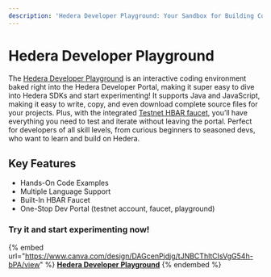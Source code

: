 ```yaml
---
description: 'Hedera Developer Playground: Your Sandbox for Building Cool Stuff'
---
```


# Hedera Developer Playground

The [Hedera Developer Playground](https://portal.hedera.com/playground) is an interactive coding environment baked right into the Hedera Developer Portal, making it super easy to dive into Hedera SDKs and start experimenting! It supports Java and JavaScript, making it easy to write, copy, and even download complete source files for your projects. Plus, with the integrated [Testnet HBAR faucet](https://portal.hedera.com/faucet), you’ll have everything you need to test and iterate without leaving the portal. Perfect for developers of all skill levels, from curious beginners to seasoned devs, who want to learn and build on Hedera.&#x20;

## Key Features

* Hands-On Code Examples
* Multiple Language Support
* Built-In HBAR Faucet&#x20;
* One-Stop Dev Portal (testnet account, faucet, playground)

### Try it and start experimenting now!

{% embed url="https://www.canva.com/design/DAGcenPjdjg/tJNBCThltCIsVgG54h-bPA/view" %}
[**Hedera Developer Playground**](https://portal.hedera.com/playground)
{% endembed %}
